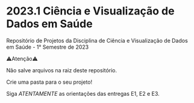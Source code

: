 # 2023.1 Ciência e Visualização de Dados em Saúde
Repositório de Projetos da Disciplina de Ciência e Visualização de Dados em Saúde - 1° Semestre de 2023

⚠️Atenção⚠️ 

Não salve arquivos na raiz deste repositório.

Crie uma pasta para o seu projeto!

Siga *ATENTAMENTE* as orientações das entregas E1, E2 e E3.
